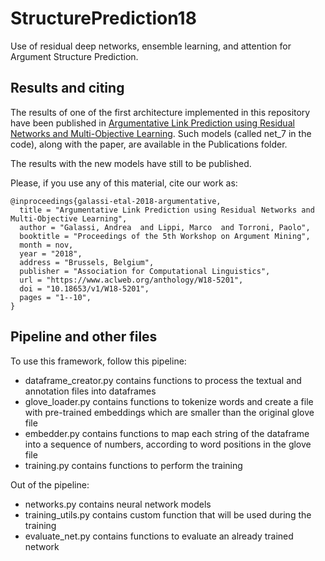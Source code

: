 # StructurePrediction18

Use of residual deep networks, ensemble learning, and attention for Argument Structure Prediction.


## Results and citing

The results of one of the first architecture implemented in this repository have been published in [Argumentative Link Prediction using Residual Networks and Multi-Objective Learning](https://www.aclweb.org/anthology/W18-5201). Such models (called net_7 in the code), along with the paper, are available in the Publications folder.

The results with the new models have still to be published.


Please, if you use any of this material, cite our work as:
```
@inproceedings{galassi-etal-2018-argumentative,
  title = "Argumentative Link Prediction using Residual Networks and Multi-Objective Learning",
  author = "Galassi, Andrea  and Lippi, Marco  and Torroni, Paolo",
  booktitle = "Proceedings of the 5th Workshop on Argument Mining",
  month = nov,
  year = "2018",
  address = "Brussels, Belgium",
  publisher = "Association for Computational Linguistics",
  url = "https://www.aclweb.org/anthology/W18-5201",
  doi = "10.18653/v1/W18-5201",
  pages = "1--10",
}
```

## Pipeline and other files
To use this framework, follow this pipeline:
- dataframe_creator.py contains functions to process the textual and annotation files into dataframes
- glove_loader.py contains functions to tokenize words and create a file with pre-trained embeddings which are smaller than the original glove file
- embedder.py contains functions to map each string of the dataframe into a sequence of numbers, according to word positions in the glove file
- training.py contains functions to perform the training

Out of the pipeline:
- networks.py contains neural network models
- training_utils.py contains custom function that will be used during the training
- evaluate_net.py contains functions to evaluate an already trained network

